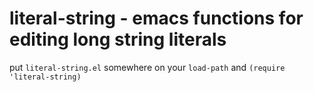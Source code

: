 # literal-string - emacs functions for editing long string literals

put `literal-string.el` somewhere on your `load-path` and `(require
'literal-string)`

